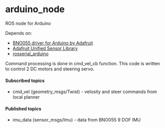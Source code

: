 # arduino_node

ROS node for Arduino

Depends on:
* [BNO055 driver for Arduino by Adafruit](https://github.com/adafruit/Adafruit_BNO055)
* [Adafruit Unified Sensor Library](https://github.com/adafruit/Adafruit_Sensor)
* [rosserial_arduino](http://wiki.ros.org/rosserial_arduino)

Command processing is done in cmd_vel_cb function. This code is written to control 2 DC motors and steering servo.


#### Subscribed topics

* cmd_vel (geometry_msgs/Twist) - velosity and steer commands from local planner

#### Published topics

* imu_data (sensor_msgs/Imu) - data from BNO055 9 DOF IMU
